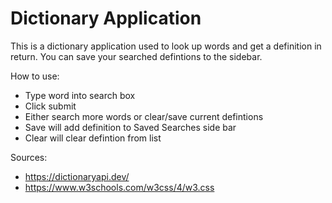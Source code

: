 # Dictionary Application

This is a dictionary application used to look up words and get a definition in return. You can save your searched defintions to the sidebar.

How to use:
- Type word into search box
- Click submit
- Either search more words or clear/save current defintions
- Save will add definition to Saved Searches side bar
- Clear will clear defintion from list

Sources:
- https://dictionaryapi.dev/
- https://www.w3schools.com/w3css/4/w3.css
